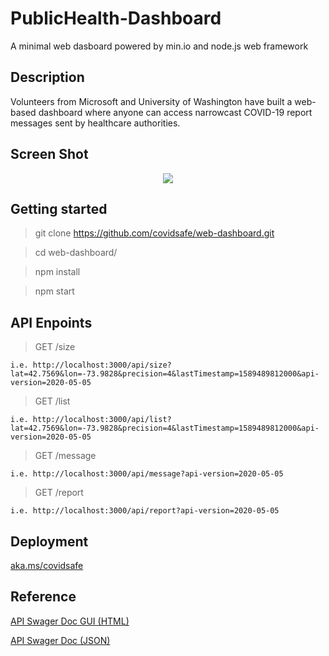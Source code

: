 # PublicHealth-Dashboard
A minimal web dasboard powered by min.io and node.js web framework

## Description
Volunteers from Microsoft and University of Washington have built a web-based dashboard where anyone can access narrowcast COVID-19 report messages sent by healthcare authorities.

## Screen Shot 
   <p align="center">
   <img src="img/screenshot.png">
   </p>

## Getting started
  > git clone https://github.com/covidsafe/web-dashboard.git
    
  > cd web-dashboard/
  
  > npm install
  
  > npm start

## API Enpoints

  > GET /size  
  
    i.e. http://localhost:3000/api/size?lat=42.7569&lon=-73.9828&precision=4&lastTimestamp=1589489812000&api-version=2020-05-05
  
  > GET /list  
  
    i.e. http://localhost:3000/api/list?lat=42.7569&lon=-73.9828&precision=4&lastTimestamp=1589489812000&api-version=2020-05-05
  
  > GET /message 
  
    i.e. http://localhost:3000/api/message?api-version=2020-05-05 

  > GET /report 
  
    i.e. http://localhost:3000/api/report?api-version=2020-05-05


## Deployment

[aka.ms/covidsafe](https://aka.ms/covidsafe)

## Reference

[API Swager Doc GUI (HTML)](https://csapi.azurefd.net/swagger/index.html)

[API Swager Doc (JSON)](https://csapi.azurefd.net/swagger/2020-05-05/swagger.json)

